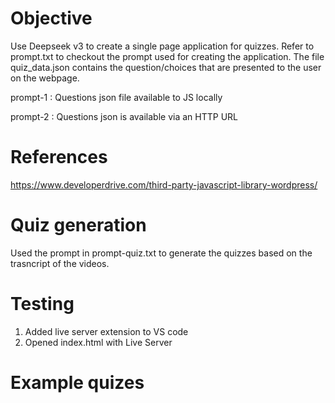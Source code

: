 Objective
=========
Use Deepseek v3 to create a single page application for quizzes. 
Refer to prompt.txt to checkout the prompt used for creating the application.
The file quiz_data.json contains the question/choices that are presented to the user on the webpage.


prompt-1 : Questions json file available to JS locally

prompt-2 : Questions json is available via an HTTP URL

References
==========
https://www.developerdrive.com/third-party-javascript-library-wordpress/


Quiz generation
===============
Used the prompt in prompt-quiz.txt to generate the quizzes based on the trasncript of the videos.

Testing
=======
1. Added live server extension to VS code
2. Opened index.html with Live Server

Example quizes
==============

